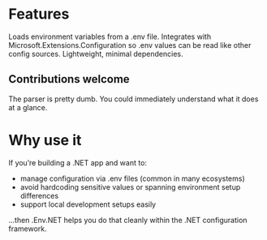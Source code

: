 # Features

Loads environment variables from a .env file.
Integrates with Microsoft.Extensions.Configuration so .env values can be read like other config sources.
Lightweight, minimal dependencies.

## Contributions welcome

The parser is pretty dumb. You could immediately understand what it does at a glance.

# Why use it
If you’re building a .NET app and want to:

- manage configuration via .env files (common in many ecosystems)
- avoid hardcoding sensitive values or spanning environment setup differences
- support local development setups easily

...then .Env.NET helps you do that cleanly within the .NET configuration framework.